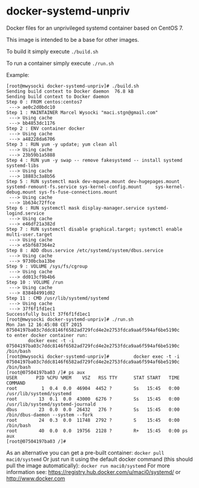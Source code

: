 docker-systemd-unpriv
=====================

Docker files for an unprivileged systemd container based on CentOS 7.

This image is intended to be a base for other images.

To build it simply execute ```./build.sh```

To run a container simply execute ```./run.sh``` 

Example:

```
[root@mwysocki docker-systemd-unpriv]# ./build.sh 
Sending build context to Docker daemon  76.8 kB
Sending build context to Docker daemon 
Step 0 : FROM centos:centos7
 ---> ae0c2d0bdc10
Step 1 : MAINTAINER Marcel Wysocki "maci.stgn@gmail.com"
 ---> Using cache
 ---> bb4853dc1176
Step 2 : ENV container docker
 ---> Using cache
 ---> a48228da6706
Step 3 : RUN yum -y update; yum clean all
 ---> Using cache
 ---> 23b59b1a5888
Step 4 : RUN yum -y swap -- remove fakesystemd -- install systemd systemd-libs
 ---> Using cache
 ---> 18883c3a8b56
Step 5 : RUN systemctl mask dev-mqueue.mount dev-hugepages.mount     systemd-remount-fs.service sys-kernel-config.mount     sys-kernel-debug.mount sys-fs-fuse-connections.mount
 ---> Using cache
 ---> 1b634c72ffce
Step 6 : RUN systemctl mask display-manager.service systemd-logind.service
 ---> Using cache
 ---> e46df21a382d
Step 7 : RUN systemctl disable graphical.target; systemctl enable multi-user.target
 ---> Using cache
 ---> e5bf687364e2
Step 8 : ADD dbus.service /etc/systemd/system/dbus.service
 ---> Using cache
 ---> 9730bcba13be
Step 9 : VOLUME /sys/fs/cgroup
 ---> Using cache
 ---> dd013cf9b4b6
Step 10 : VOLUME /run
 ---> Using cache
 ---> 838484991d02
Step 11 : CMD /usr/lib/systemd/systemd
 ---> Using cache
 ---> 37f6f1fd1ec1
Successfully built 37f6f1fd1ec1
[root@mwysocki docker-systemd-unpriv]# ./run.sh 
Mon Jan 12 16:45:08 CET 2015
07504197ba03c7ddc8146f6582ad729fcd4e2e2753fdca9aa6f594af6be5190c
to enter docker container run: 
        docker exec -t -i 07504197ba03c7ddc8146f6582ad729fcd4e2e2753fdca9aa6f594af6be5190c /bin/bash
[root@mwysocki docker-systemd-unpriv]#         docker exec -t -i 07504197ba03c7ddc8146f6582ad729fcd4e2e2753fdca9aa6f594af6be5190c /bin/bash
[root@07504197ba03 /]# ps aux
USER       PID %CPU %MEM    VSZ   RSS TTY      STAT START   TIME COMMAND
root         1  0.4  0.0  46904  4452 ?        Ss   15:45   0:00 /usr/lib/systemd/systemd
root        13  0.1  0.0  43000  6276 ?        Ss   15:45   0:00 /usr/lib/systemd/systemd-journald
dbus        23  0.0  0.0  26432   276 ?        Ss   15:45   0:00 /bin/dbus-daemon --system --fork
root        24  0.3  0.0  11748  2792 ?        S    15:45   0:00 /bin/bash
root        40  0.0  0.0  19756  2128 ?        R+   15:45   0:00 ps aux
[root@07504197ba03 /]# 
```

As an alternative you can get a pre-built container:
```docker pull maci0/systemd```
Or just run it using the default docker command (this should pull the image automatically):
```docker run maci0/systemd```
For more information see: https://registry.hub.docker.com/u/maci0/systemd/ or http://www.docker.com
